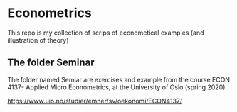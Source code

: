 # Econometrics

This repo is my collection of scrips of econometical examples (and illustration of theory)

## The folder Seminar
The folder named Semiar are exercises and example from the course ECON 4137- Applied Micro Econometrics, at the University of Oslo (spring 2020).

https://www.uio.no/studier/emner/sv/oekonomi/ECON4137/

